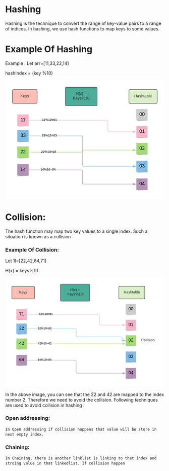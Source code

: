 # Hashing

Hashing is the technique to convert the range of key-value pairs to a range of indices. In hashing, we use hash
functions to map keys to some values.

# Example Of Hashing

Example :
Let arr=[11,33,22,14]

hashIndex = (key %10)

![setuping in index](./Images/hashIndex.webp)

# Collision:

The hash function may map two
key values to a single index. Such a situation is known as a collision

### Example Of Collision:

Let 1l=[22,42,64,71]

H(x) = keys%10

![collision](./Images/collision.webp)

In the above image, you can see that the 22 and 42 are mapped to the index number 2. Therefore we need to avoid the
collision. Following techniques are used to avoid collision in hashing :

### Open addressing:

    In Open addressing if collision happens that value will be store in next empty index.

### Chaining:

    In Chaining, there is another linklist is linking to that index and stroing value in that linkedlist. If collision happen